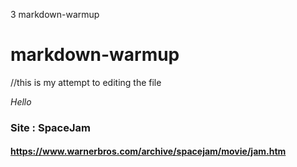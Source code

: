 3 markdown-warmup
# markdown-warmup
//this is my attempt to editing the file

*Hello*

### Site : SpaceJam

#### https://www.warnerbros.com/archive/spacejam/movie/jam.htm


